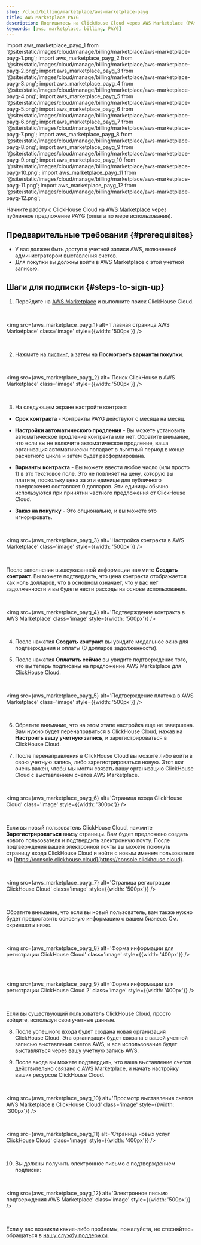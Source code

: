```yaml
---
slug: /cloud/billing/marketplace/aws-marketplace-payg
title: AWS Marketplace PAYG
description: Подпишитесь на ClickHouse Cloud через AWS Marketplace (PAYG).
keywords: [aws, marketplace, billing, PAYG]
---
```


import aws_marketplace_payg_1 from '@site/static/images/cloud/manage/billing/marketplace/aws-marketplace-payg-1.png';
import aws_marketplace_payg_2 from '@site/static/images/cloud/manage/billing/marketplace/aws-marketplace-payg-2.png';
import aws_marketplace_payg_3 from '@site/static/images/cloud/manage/billing/marketplace/aws-marketplace-payg-3.png';
import aws_marketplace_payg_4 from '@site/static/images/cloud/manage/billing/marketplace/aws-marketplace-payg-4.png';
import aws_marketplace_payg_5 from '@site/static/images/cloud/manage/billing/marketplace/aws-marketplace-payg-5.png';
import aws_marketplace_payg_6 from '@site/static/images/cloud/manage/billing/marketplace/aws-marketplace-payg-6.png';
import aws_marketplace_payg_7 from '@site/static/images/cloud/manage/billing/marketplace/aws-marketplace-payg-7.png';
import aws_marketplace_payg_8 from '@site/static/images/cloud/manage/billing/marketplace/aws-marketplace-payg-8.png';
import aws_marketplace_payg_9 from '@site/static/images/cloud/manage/billing/marketplace/aws-marketplace-payg-9.png';
import aws_marketplace_payg_10 from '@site/static/images/cloud/manage/billing/marketplace/aws-marketplace-payg-10.png';
import aws_marketplace_payg_11 from '@site/static/images/cloud/manage/billing/marketplace/aws-marketplace-payg-11.png';
import aws_marketplace_payg_12 from '@site/static/images/cloud/manage/billing/marketplace/aws-marketplace-payg-12.png';

Начните работу с ClickHouse Cloud на [AWS Marketplace](https://aws.amazon.com/marketplace) через публичное предложение PAYG (оплата по мере использования).

## Предварительные требования {#prerequisites}

- У вас должен быть доступ к учетной записи AWS, включенной администратором выставления счетов.
- Для покупки вы должны войти в AWS Marketplace с этой учетной записью.

## Шаги для подписки {#steps-to-sign-up}

1. Перейдите на [AWS Marketplace](https://aws.amazon.com/marketplace) и выполните поиск ClickHouse Cloud.

<br />

<img src={aws_marketplace_payg_1}
    alt='Главная страница AWS Marketplace'
    class='image'
    style={{width: '500px'}}
/>

<br />

2. Нажмите на [листинг](https://aws.amazon.com/marketplace/pp/prodview-jettukeanwrfc), а затем на **Посмотреть варианты покупки**.

<br />

<img src={aws_marketplace_payg_2}
    alt='Поиск ClickHouse в AWS Marketplace'
    class='image'
    style={{width: '500px'}}
/>

<br />

3. На следующем экране настройте контракт:
- **Срок контракта** - Контракты PAYG действуют с месяца на месяц.
- **Настройки автоматического продления** - Вы можете установить автоматическое продление контракта или нет. 
Обратите внимание, что если вы не включите автоматическое продление, ваша организация автоматически попадает в льготный период в конце расчетного цикла и затем будет расформирована.

- **Варианты контракта** - Вы можете ввести любое число (или просто 1) в это текстовое поле. Это не повлияет на цену, которую вы платите, поскольку цена за эти единицы для публичного предложения составляет 0 долларов. Эти единицы обычно используются при принятии частного предложения от ClickHouse Cloud.

- **Заказ на покупку** - Это опционально, и вы можете это игнорировать.

<br />

<img src={aws_marketplace_payg_3}
    alt='Настройка контракта в AWS Marketplace'
    class='image'
    style={{width: '500px'}}
/>

<br />

После заполнения вышеуказанной информации нажмите **Создать контракт**. Вы можете подтвердить, что цена контракта отображается как ноль долларов, что в основном означает, что у вас нет задолженности и вы будете нести расходы на основе использования.

<br />

<img src={aws_marketplace_payg_4}
    alt='Подтверждение контракта в AWS Marketplace'
    class='image'
    style={{width: '500px'}}
/>

<br />

4. После нажатия **Создать контракт** вы увидите модальное окно для подтверждения и оплаты (0 долларов задолженности).

5. После нажатия **Оплатить сейчас** вы увидите подтверждение того, что вы теперь подписаны на предложение AWS Marketplace для ClickHouse Cloud.

<br />

<img src={aws_marketplace_payg_5}
    alt='Подтверждение платежа в AWS Marketplace'
    class='image'
    style={{width: '500px'}}
/>

<br />

6. Обратите внимание, что на этом этапе настройка еще не завершена. Вам нужно будет перенаправиться в ClickHouse Cloud, нажав на **Настроить вашу учетную запись**, и зарегистрироваться в ClickHouse Cloud.

7. После перенаправления в ClickHouse Cloud вы можете либо войти в свою учетную запись, либо зарегистрироваться новую. Этот шаг очень важен, чтобы мы могли связать вашу организацию ClickHouse Cloud с выставлением счетов AWS Marketplace.

<br />

<img src={aws_marketplace_payg_6}
    alt='Страница входа ClickHouse Cloud'
    class='image'
    style={{width: '300px'}}
/>

<br />

Если вы новый пользователь ClickHouse Cloud, нажмите **Зарегистрироваться** внизу страницы. Вам будет предложено создать нового пользователя и подтвердить электронную почту. После подтверждения вашей электронной почты вы можете покинуть страницу входа ClickHouse Cloud и войти с новым именем пользователя на [https://console.clickhouse.cloud](https://console.clickhouse.cloud).

<br />

<img src={aws_marketplace_payg_7}
    alt='Страница регистрации ClickHouse Cloud'
    class='image'
    style={{width: '500px'}}
/>

<br />

Обратите внимание, что если вы новый пользователь, вам также нужно будет предоставить основную информацию о вашем бизнесе. См. скриншоты ниже.

<br />

<img src={aws_marketplace_payg_8}
    alt='Форма информации для регистрации ClickHouse Cloud'
    class='image'
    style={{width: '400px'}}
/>

<br />

<br />

<img src={aws_marketplace_payg_9}
    alt='Форма информации для регистрации ClickHouse Cloud 2'
    class='image'
    style={{width: '400px'}}
/>

<br />

Если вы существующий пользователь ClickHouse Cloud, просто войдите, используя свои учетные данные.

8. После успешного входа будет создана новая организация ClickHouse Cloud. Эта организация будет связана с вашей учетной записью выставления счетов AWS, и все использование будет выставляться через вашу учетную запись AWS.

9. После входа вы можете подтвердить, что ваша выставление счетов действительно связано с AWS Marketplace, и начать настройку ваших ресурсов ClickHouse Cloud.

<br />

<img src={aws_marketplace_payg_10}
    alt='Просмотр выставления счетов AWS Marketplace в ClickHouse Cloud'
    class='image'
    style={{width: '300px'}}
/>

<br />

<img src={aws_marketplace_payg_11}
    alt='Страница новых услуг ClickHouse Cloud'
    class='image'
    style={{width: '400px'}}
/>

<br />

10. Вы должны получить электронное письмо с подтверждением подписки:

<br />

<img src={aws_marketplace_payg_12}
    alt='Электронное письмо подтверждения AWS Marketplace'
    class='image'
    style={{width: '500px'}}
/>

<br />

Если у вас возникли какие-либо проблемы, пожалуйста, не стесняйтесь обращаться в [нашу службу поддержки](https://clickhouse.com/support/program).
